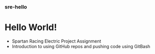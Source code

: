 ### sre-hello
# Hello World!
- Spartan Racing Electric Project Assignment
- Introduction to using GitHub repos and pushing code using GitBash
